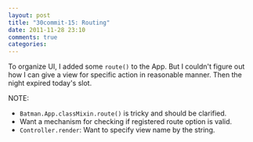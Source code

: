 ```yaml
---
layout: post
title: "30commit-15: Routing"
date: 2011-11-28 23:10
comments: true
categories: 
---
```


To organize UI, I added some `route()` to the App. 
But I couldn't figure out how I can give a view for specific action
in reasonable manner. Then the night expired today's slot.

NOTE:

 * `Batman.App.classMixin.route()` is tricky and should be clarified.
 * Want a mechanism for checking if registered route option is valid.
 * `Controller.render`: Want to specify view name by the string.